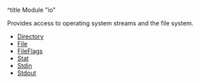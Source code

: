 ^title Module "io"

Provides access to operating system streams and the file system.

* [Directory](directory.html)
* [File](file.html)
* [FileFlags](file-flags.html)
* [Stat](stat.html)
* [Stdin](stdin.html)
* [Stdout](stdout.html)
